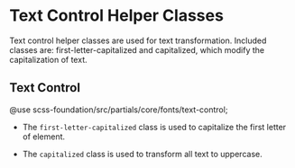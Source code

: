 # Text Control Helper Classes

Text control helper classes are used for text transformation. Included classes are: first-letter-capitalized and capitalized, which modify the capitalization of text.

## Text Control

@use scss-foundation/src/partials/core/fonts/text-control;

- The `first-letter-capitalized` class is used to capitalize the first letter of element.

- The `capitalized` class is used to transform all text to uppercase.
